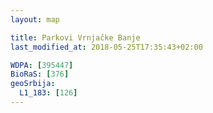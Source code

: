 ```yaml
---
layout: map

title: Parkovi Vrnjačke Banje
last_modified_at: 2018-05-25T17:35:43+02:00

WDPA: [395447]
BioRaS: [376]
geoSrbija:
  L1_183: [126]
---
```

